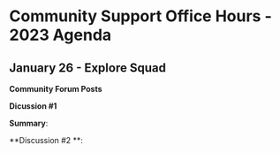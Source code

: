 # Community Support Office Hours - 2023 Agenda

## January 26 - Explore Squad

**Community Forum Posts**

**Dicussion #1**



**Summary**: 



**Discussion #2 **: 

